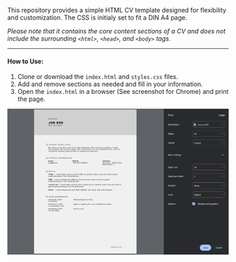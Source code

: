 This repository provides a simple HTML CV template designed for flexibility and customization. The CSS is initialy set to fit a DIN A4 page.

*Please note that it contains the core content sections of a CV and does not include the surrounding `<html>`, `<head>`, and `<body>` tags.*

---

#### How to Use:
1. Clone or download the `index.html` and `styles.css` files.
2. Add and remove sections as needed and fill in your information.
3. Open the `index.html` in a browser (See screenshot for Chrome) and print the page.

![screenshot of print](https://github.com/jonas-koerber/a-simple-html-cv/blob/main/LOOKATME.png)
